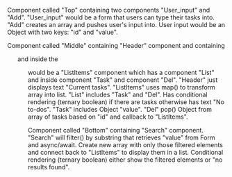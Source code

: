 Component called "Top" containing two components "User_input" and "Add". 
    "User_input" would be a form that users can type their tasks into. 
    "Add" creates an array and pushes user's input into. User input would be an Object with two keys: "id" and "value".

Component called "Middle" containing "Header" component and containing <ul> and inside the <ul> would be a "ListItems" component which has a component "List" and inside component "Task" and component "Del". 
    "Header" just displays text "Current tasks".
    "ListItems" uses map() to transform array into list.
    "List" includes "Task" and "Del". Has conditional rendering (ternary boolean) if there are tasks otherwise has text "No to-dos".
    "Task" includes Object "value".
    "Del" pop() Object from array of tasks based on "id" and callback to "ListItems".

Component called "Bottom" containing "Search" component. 
    "Search" will filter() by substring that retrieves "value" from Form and async/await. Create new array with only those filtered elements and connect back to "ListItems" to display them in a list. Conditional rendering (ternary boolean) either show the filtered elements or "no results found".

